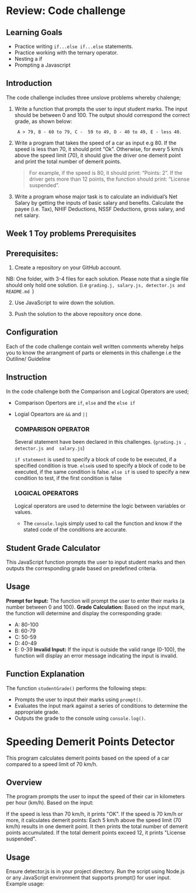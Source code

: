 # Review: Code challenge

## Learning Goals

* Practice writing `if...else if...else` statements.
* Practice working with the ternary operator.
* Nesting a if 
* Prompting a Javascript 


## Introduction 

The code challenge includes three unslove problems whereby chalenge;

1. Write a function that prompts the user to input student marks. The input should be between  0 and 100. The output should correspond the correct grade, as shown below: 

        A > 79, B - 60 to 79, C -  59 to 49, D - 40 to 49, E - less 40.

2. Write a program that takes the speed of a car as input e.g 80. If the speed is less than 70, it should print “Ok”. Otherwise, for every 5 km/s above the speed limit (70), it should give the driver one demerit point and print the total number of demerit points.

   > For example, if the speed is 80, it should print: “Points: 2”. If the driver gets more than 12 points, the function should print: “License suspended”.

3. Write a program whose major task is to calculate an individual’s Net Salary by getting the inputs of basic salary and benefits. Calculate the payee (i.e. Tax), NHIF Deductions, NSSF Deductions, gross salary, and net salary. 



## Week 1 Toy problems Prerequisites
   ## Prerequisites: 
         
   1. Create a repository on your GitHub account. 

   NB: One folder, with 3-4 files for each solution. Please note that a single file should only hold one solution. (i.e `grading.j, salary.js, detector.js and README.md `)

   2. Use JavaScript to wire down the solution.

   3. Push the solution to the above repository once done.


## Configuration
Each of the code challenge contain well written comments whereby helps you to know the arrangment of parts or elements in this challenge i.e the Outiline/ Guideline 


## Instruction 

In the code challenge both the Comparison and Logical Operators are used;
        
   * Comparison Opertors are `if`, `else` and the `else if` 
   * Logial Opeartors are `&&` and `|| `
   
      ### COMPARISON OPERATOR 
      Several statement have been declared in this challenges. (`grading.js , detector.js and  salary.js`) 

      `if statement` is used to specify a block of code to be executed, if a specified condition is true.
      `else`is used to specify a block of code to be executed, if the same condition is false.
      `else if` is used to specify a new condition to test, if the first condition is false

      ### LOGICAL OPERATORS 
      Logical operators are used to determine the logic between variables or values.

      * The `console.log`is simply used to call the function and know if the stated code of the conditions are accurate.

## Student Grade Calculator

This JavaScript function prompts the user to input student marks and then outputs the corresponding grade based on predefined criteria.

## Usage

   **Prompt for Input:** The function will prompt the user to enter their marks (a number between 0 and 100).
   **Grade Calculation:** Based on the input mark, the function will determine and display the corresponding grade:
   - A: 80-100
   - B: 60-79
   - C: 50-59
   - D: 40-49
   - E: 0-39
   **Invalid Input:** If the input is outside the valid range (0-100), the function will display an error message indicating the input is invalid.

## Function Explanation

The function `studentGrade()` performs the following steps:
- Prompts the user to input their marks using `prompt()`.
- Evaluates the input mark against a series of conditions to determine the appropriate grade.
- Outputs the grade to the console using `console.log()`.

# Speeding Demerit Points Detector
This program calculates demerit points based on the speed of a car compared to a speed limit of 70 km/h.

## Overview
The program prompts the user to input the speed of their car in kilometers per hour (km/h). Based on the input:

If the speed is less than 70 km/h, it prints "OK".
If the speed is 70 km/h or more, it calculates demerit points:
Each 5 km/h above the speed limit (70 km/h) results in one demerit point.
It then prints the total number of demerit points accumulated.
If the total demerit points exceed 12, it prints "License suspended".

## Usage
Ensure detector.js is in your project directory.
Run the script using Node.js or any JavaScript environment that supports prompt() for user input.
Example usage:
